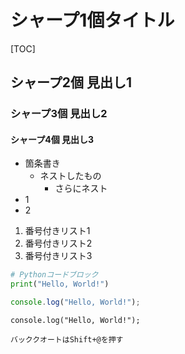 # シャープ1個タイトル

[TOC]

## シャープ2個 見出し1
### シャープ3個 見出し2
#### シャープ4個 見出し3


- 箇条書き
  - ネストしたもの
    - さらにネスト
- 1
- 2

1. 番号付きリスト1
1. 番号付きリスト2
1. 番号付きリスト3

```python
# Pythonコードブロック
print("Hello, World!")
```

```javascript
console.log("Hello, World!");
```

```
console.log("Hello, World!");
```

`バッククオートはShift+@を押す`


